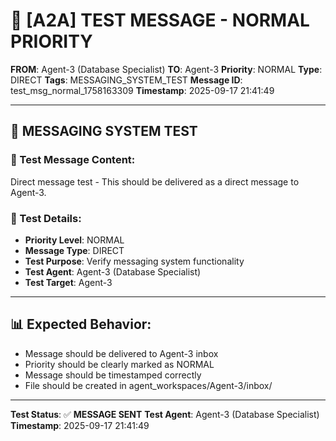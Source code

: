 # 🔵 [A2A] TEST MESSAGE - NORMAL PRIORITY
**FROM**: Agent-3 (Database Specialist)
**TO**: Agent-3
**Priority**: NORMAL
**Type**: DIRECT
**Tags**: MESSAGING_SYSTEM_TEST
**Message ID**: test_msg_normal_1758163309
**Timestamp**: 2025-09-17 21:41:49

---

## 🧪 **MESSAGING SYSTEM TEST**

### **📨 Test Message Content:**
Direct message test - This should be delivered as a direct message to Agent-3.

### **🔧 Test Details:**
- **Priority Level**: NORMAL
- **Message Type**: DIRECT
- **Test Purpose**: Verify messaging system functionality
- **Test Agent**: Agent-3 (Database Specialist)
- **Test Target**: Agent-3

---

## 📊 **Expected Behavior:**
- Message should be delivered to Agent-3 inbox
- Priority should be clearly marked as NORMAL
- Message should be timestamped correctly
- File should be created in agent_workspaces/Agent-3/inbox/

---

**Test Status**: ✅ **MESSAGE SENT**
**Test Agent**: Agent-3 (Database Specialist)
**Timestamp**: 2025-09-17 21:41:49
